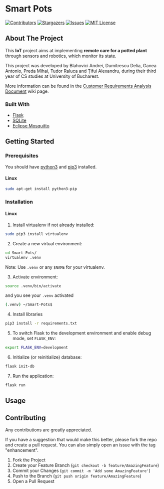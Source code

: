 <!-- README template used: https://github.com/othneildrew/Best-README-Template -->

# Smart Pots
<!-- PROJECT SHIELDS -->
[![Contributors][contributors-shield]][contributors-url]
[![Stargazers][stars-shield]][stars-url]
[![Issues][issues-shield]][issues-url]
[![MIT License][license-shield]][license-url]


<!-- ABOUT THE PROJECT -->
## About The Project
This **IoT** project aims at implementing **remote care for a potted plant** through sensors and robotics, which monitor its state.

This project was developed by Blahovici Andrei, Dumitrescu Delia, Ganea Antonio, Preda Mihai, Tudor Raluca and Ţifui Alexandru, during their third year of CS studies at University of Bucharest.

More information can be found in the [Customer Requirements Analysis Document](https://github.com/Shest-Programmistov/Smart-Pots/wiki/Customer-Requirements-Analysis-Document) wiki page.

### Built With

* [Flask](https://flask.palletsprojects.com/en/2.0.x/)
* [SQLite](https://www.sqlite.org/index.html)
* [Eclipse Mosquitto](https://mosquitto.org/)


<!-- GETTING STARTED -->
## Getting Started

### Prerequisites
You should have [python3](https://www.python.org/downloads/) and [pip3](https://pypi.org/project/pip/) installed.

#### Linux
```sh
sudo apt-get install python3-pip
```

### Installation

#### Linux
<!-- https://tech.serhatteker.com/post/2018-12/virtualenv/ -->
1. Install virtualenv if not already installed:
```sh
sudo pip3 install virtualenv
```

2. Create a new virtual environment:
```sh
cd Smart-Pots/
virtualenv .venv
```

Note: Use `.venv` or any `$NAME` for your virtualenv.

3. Activate environment:
```sh
source .venv/bin/activate
```
and you see your `.venv` activated
```sh
(.venv) ~/Smart-Pots$
```

4. Install libraries
```sh
pip3 install -r requirements.txt
```

5. To switch Flask to the development environment and enable debug mode, set `FLASK_ENV`:
```sh
export FLASK_ENV=development
```

6. Initialize (or reinitialize) database:
```sh
flask init-db
```

7. Run the application:
```sh
flask run
```

<!-- USAGE EXAMPLES -->
## Usage


<!-- CONTRIBUTING -->
## Contributing

Any contributions are greatly appreciated.

If you have a suggestion that would make this better, please fork the repo and create a pull request. You can also simply open an issue with the tag "enhancement".

1. Fork the Project
2. Create your Feature Branch (`git checkout -b feature/AmazingFeature`)
3. Commit your Changes (`git commit -m 'Add some AmazingFeature'`)
4. Push to the Branch (`git push origin feature/AmazingFeature`)
5. Open a Pull Request


<!-- MARKDOWN LINKS & IMAGES -->
[contributors-shield]: https://img.shields.io/github/contributors/Shest-Programmistov/Smart-Pots.svg?style=for-the-badge
[contributors-url]: https://github.com/Shest-Programmistov/Smart-Pots/graphs/contributors

[stars-shield]: https://img.shields.io/github/stars/Shest-Programmistov/Smart-Pots.svg?style=for-the-badge
[stars-url]: https://github.com/Shest-Programmistov/Smart-Pots/stargazers

[issues-shield]: https://img.shields.io/github/issues/Shest-Programmistov/Smart-Pots.svg?style=for-the-badge
[issues-url]: https://github.com/Shest-Programmistov/Smart-Pots/issues

[license-shield]: https://img.shields.io/github/license/Shest-Programmistov/Smart-Pots.svg?style=for-the-badge
[license-url]: https://github.com/Shest-Programmistov/Smart-Pots/blob/main/LICENSE
